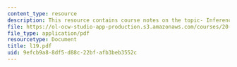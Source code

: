 ```yaml
---
content_type: resource
description: This resource contains course notes on the topic- Inference and Statistics.
file: https://ol-ocw-studio-app-production.s3.amazonaws.com/courses/20-482j-foundations-of-algorithms-and-computational-techniques-in-systems-biology-spring-2006/9efcb9a88df5d88c22bfafb3beb3552c_l19.pdf
file_type: application/pdf
resourcetype: Document
title: l19.pdf
uid: 9efcb9a8-8df5-d88c-22bf-afb3beb3552c
---
```

